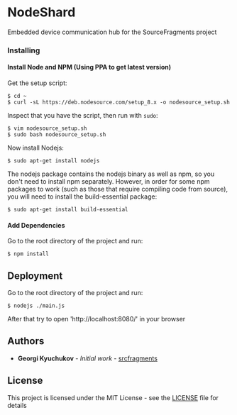 # NodeShard

Embedded device communication hub for the SourceFragments project

### Installing
#### Install Node and NPM (Using PPA to get latest version)

Get the setup script:

```shell
$ cd ~
$ curl -sL https://deb.nodesource.com/setup_8.x -o nodesource_setup.sh
```

Inspect that you have the script, then run with `sudo`:

```shell
$ vim nodesource_setup.sh
$ sudo bash nodesource_setup.sh
```

Now install Nodejs:

```shell
$ sudo apt-get install nodejs
```

The nodejs package contains the nodejs binary as well as npm, so you don't need to install npm separately. However, in order for some npm packages to work (such as those that require compiling code from source), you will need to install the build-essential package:

```shell
$ sudo apt-get install build-essential
```

#### Add Dependencies

Go to the root directory of the project and run:

```shell
$ npm install
```

## Deployment

Go to the root directory of the project and run:

```shell
$ nodejs ./main.js
```
After that try to open 'http://localhost:8080/' in your browser

## Authors

* **Georgi Kyuchukov** - *Initial work* - [srcfragments](https://github.com/srcfragments)

## License

This project is licensed under the MIT License - see the [LICENSE](LICENSE) file for details
